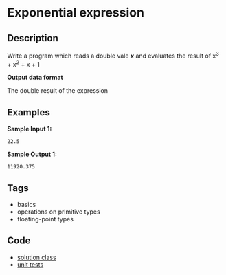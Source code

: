 # Exponential expression

## Description
Write a program which reads a double vale **_x_** and evaluates the result of x<sup>3</sup> + x<sup>2</sup> + x + 1

**Output data format**

The double result of the expression

## Examples
**Sample Input 1:**
```console
22.5
```

**Sample Output 1:**
```console
11920.375
```

## Tags
- basics
- operations on primitive types
- floating-point types

## Code
- [solution class](./src/main/java/Solution.java)
- [unit tests](./src/test/java/SomeParamTest.java)